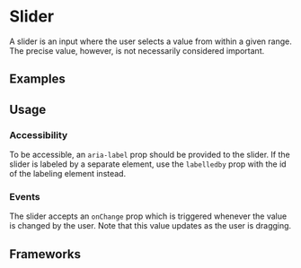 <script setup>
  import React from './react.md';
  import Vue from './vue.md';
</script>

# Slider

A slider is an input where the user selects a value from within a given range. The precise value, however, is not necessarily considered important.

<components-status react='released' vue='released' />

## Examples

<theme-switcher />

<slider-example></slider-example>

## Usage

### Accessibility

To be accessible, an `aria-label` prop should be provided to the slider. If the slider is labeled by a separate element, use the `labelledby` prop with the id of the labeling element instead.

### Events

The slider accepts an `onChange` prop which is triggered whenever the value is changed by the user. Note that this value updates as the user is dragging.

## Frameworks

<tabs-content>
  <template #react>
   <react />
  </template>
  <template #vue>
    <vue />
  </template>
  <template #elements>
  </template>
</tabs-content>
